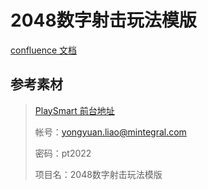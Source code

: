 # 2048数字射击玩法模版

[confluence 文档](https://confluence.mobvista.com/pages/viewpage.action?pageId=82922088)

## 参考素材

> [PlaySmart 前台地址](http://pl-dev.mintegral.com)
>
> 帐号：yongyuan.liao@mintegral.com
>
> 密码：pt2022
>
> 项目名：2048数字射击玩法模版
